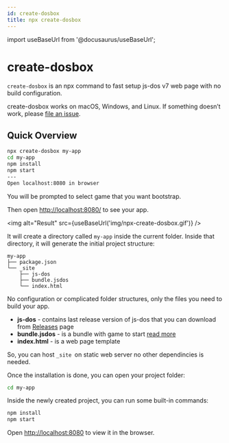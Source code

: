 ```yaml
---
id: create-dosbox
title: npx create-dosbox
---
```

import useBaseUrl from '@docusaurus/useBaseUrl';

create-dosbox
=============

`create-dosbox` is an npx command to fast setup js-dos v7 web page with no build configuration.

create-dosbox works on macOS, Windows, and Linux.
If something doesn’t work, please [file an issue](https://github.com/caiiiycuk/js-dos/issues/new).

## Quick Overview

```sh
npx create-dosbox my-app
cd my-app
npm install
npm start
---
Open localhost:8080 in browser
```

You will be prompted to select game that you want bootstrap.

Then open [http://localhost:8080/](http://localhost:8080/) to see your app.

<img alt="Result" src={useBaseUrl('img/npx-create-dosbox.gif')} />


It will create a directory called `my-app` inside the current folder.
Inside that directory, it will generate the initial project structure:

```
my-app
├── package.json
└── _site
    ├── js-dos
    ├── bundle.jsdos
    └── index.html
```

No configuration or complicated folder structures, only the files you need to build your app.

* **js-dos** - contains last release version of js-dos that you can download from [Releases](https://github.com/caiiiycuk/js-dos/releases) page
* **bundle.jsdos** - is a bundle with game to start [read more](https://js-dos.com/v7/build/docs/jsdos-bundle)
* **index.html** - is a web page template

So, you can host `_site `on static web server no other dependincies is needed.

Once the installation is done, you can open your project folder:

```sh
cd my-app
```

Inside the newly created project, you can run some built-in commands:

```sh
npm install
npm start
```

Open [http://localhost:8080](http://localhost:8080) to view it in the browser.
